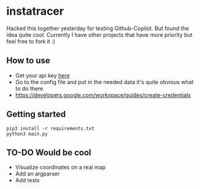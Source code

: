 # instatracer
Hacked this together yesterday for testing Github-Copilot. But found the idea quite cool. 
Currently I have other projects that have more priority but feel free to fork it :)

## How to use
- Get your api key [here](https://developers.google.com/workspace/guides/create-credentials)
- Go to the config file and put in the needed data it's quite obvious what to do there
- https://developers.google.com/workspace/guides/create-credentials

## Getting started
    pip3 install -r requirements.txt
    python3 main.py

## TO-DO Would be cool 
- Visualize coordinates on a real map
- Add an argparser
- Add tests
